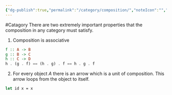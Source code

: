 ```yaml
---
{"dg-publish":true,"permalink":"/category/composition/","noteIcon":"","created":"2024-07-27T13:21:47.175+08:00","updated":"2024-07-27T13:25:43.249+08:00"}
---
```


#Catagory 
There are two extremely important properties that the composition in any category must satisfy.
1. Composition is associative
```haskell
f :: A -> B 
g :: B -> C 
h :: C -> D 
h . (g . f) == (h . g) . f == h . g . f
```
2. For every object $A$ there is an arrow which is a unit of composition. This arrow loops from the object to itself.
```ocaml
let id x = x
```